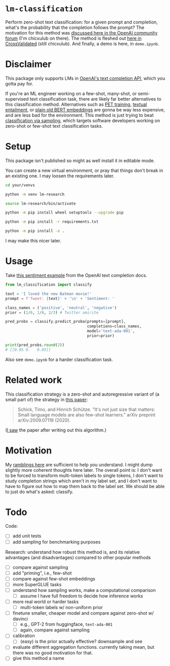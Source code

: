 # `lm-classification`

Perform zero-shot text classification: for a given prompt and completion,
what's the probability that the completion follows the prompt? The motivation
for this method was
[discussed here in the OpenAI community forum](https://community.openai.com/t/compute-the-probability-of-input-text-for-classification/29840)
(I'm chicxulub on there). The method is fleshed out
[here in CrossValidated](https://stats.stackexchange.com/q/601159/337906)
(still chicxulub). And finally, a demo is here, in `demo.ipynb`.


# Disclaimer

This package only supports LMs in
[OpenAI's text completion API](https://platform.openai.com/docs/models/gpt-3),
which you gotta pay for.

If you're an ML engineer working on a few-shot, many-shot, or semi-supervised
text classification task, there are likely far better alternatives to this
classification method. Alternatives such as
[PET training](http://timoschick.com/explanatory%20notes/2020/10/23/pattern-exploiting-training.html),
[textual entailment](https://huggingface.co/tasks/zero-shot-classification), or
[plain old BERT embeddings](https://huggingface.co/docs/transformers/tasks/sequence_classification)
are gonna be way less expensive, and are less bad for the environment. This 
method is just trying to beat
[classification via sampling](https://platform.openai.com/docs/guides/completion/classification),
which targets software developers working on zero-shot or few-shot text
classification tasks.


# Setup

This package isn't published so might as well install it in editable mode.

You can create a new virtual environment, or pray that things don't break in
an existing one. I may loosen the requirements later.

```bash
cd your/venvs

python -m venv lm-research

source lm-research/bin/activate

python -m pip install wheel setuptools --upgrade pip

python -m pip install -r requirements.txt

python -m pip install -e .
```

I may make this nicer later.


# Usage

Take [this sentiment example](https://platform.openai.com/docs/guides/completion/classification)
from the OpenAI text completion docs.

```python
from lm_classification import classify

text = 'I loved the new Batman movie!'
prompt = f'Tweet: {text}' + '\n' + 'Sentiment: ' 

class_names = ('positive', 'neutral', 'negative')
prior = (1/6, 1/6, 2/3) # Twitter amirite

pred_probs = classify.predict_proba(prompts=[prompt],
                                    completions=class_names,
                                    model='text-ada-001',
                                    prior=prior)

print(pred_probs.round(2))
# [[0.95 0.   0.05]]
```

Also see `demo.ipynb` for a harder classification task.


# Related work

This classification strategy is a zero-shot and autoregressive variant of (a
small part of) the strategy in [this paper](https://arxiv.org/abs/2009.07118):

> Schick, Timo, and Hinrich Schütze. "It's not just size that matters: Small language models are also few-shot learners." arXiv preprint arXiv:2009.07118 (2020).

([I saw](https://stats.stackexchange.com/questions/601159/should-a-language-model-like-gpt-3-be-directly-used-to-perform-classification#comment1122996_601159)
the paper after writing out this algorithm.)


# Motivation

My [ramblings here](https://community.openai.com/t/compute-the-probability-of-input-text-for-classification/29840)
are sufficient to help you understand. I might dump slightly more coherent
thoughts here later. The overall point is: I don't want to be forced to
transform multi-token labels to single tokens, I don't want to study completion
strings which aren't in my label set, and I don't want to have to figure out
how to map them back to the label set. We should be able to just do what's
asked: classify.


# Todo

Code:
- [ ] add unit tests
- [ ] add sampling for benchmarking purposes

Research: understand how robust this method is, and its relative advantages
(and disadvantages) compared to other popular methods

- [ ] compare against sampling
- [ ] add "priming", i.e., few-shot
- [ ] compare against few-shot embeddings
- [ ] more SuperGLUE tasks
- [ ] understand how sampling works, make a computational comparison
  - [ ] assume I have full freedom to decide how inference works
- [ ] more real world or harder tasks
  - [ ] multi-token labels w/ non-uniform prior
- [ ] finetune smaller, cheaper model and compare against zero-shot w/ davinci
  - [ ] e.g., GPT-2 from huggingface, `text-ada-001`
  - [ ] again, compare against sampling
- [ ] calibration
  - [ ] (easy) is the prior actually effective? downsample and see
- [ ] evaluate different aggregation functions. currently taking mean, but
there was no good motivation for that.
- [ ] give this method a name

